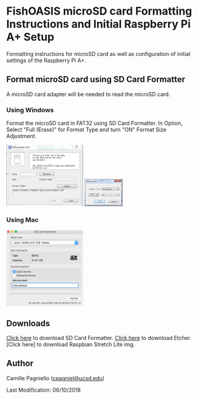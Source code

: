 # FishOASIS microSD card Formatting Instructions and Initial Raspberry Pi A+ Setup
Formatting instructions for microSD card as well as configuration of initial settings of the Raspberry Pi A+.

## Format microSD card using SD Card Formatter
A microSD card adapter will be needed to read the microSD card. 

### Using Windows
Format the microSD card in FAT32 using SD Card Formatter. In Option, Select "Full (Erase)" for Format Type and turn "ON" Format Size Adjustment.

<img src="/software/images/SD_Card_Formatter_Windows1.png" width="40%">     <img src="/software/images/SD_Card_Formatter_Windows2.png" width="20%">

### Using Mac

<img src="/software/images/SD_Card_Formatter_Mac.png" width="40%">

## Downloads

[Click here](https://www.sdcard.org/downloads/formatter_4/) to download SD Card Formatter. 
[Click here](https://etcher.io/) to download Etcher.
[Click here] to download Raspbian Stretch Lite img.

## Author
Camille Pagniello (cpagniel@ucsd.edu)

Last Modification: 06/10/2018
